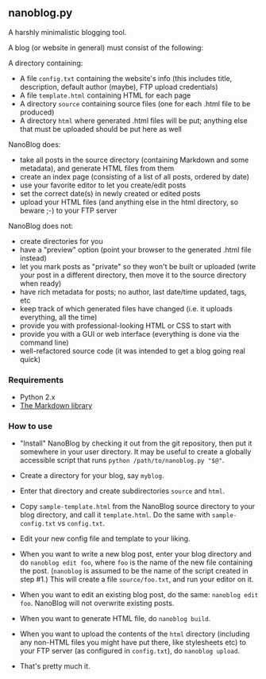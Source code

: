 ## nanoblog.py ##

A harshly minimalistic blogging tool.

A blog (or website in general) must consist of the following:

A directory containing:

* A file `config.txt` containing the website's info (this includes
  title, description, default author (maybe), FTP upload credentials)
* A file `template.html` containing HTML for each page
* A directory `source` containing source files (one for each .html file
  to be produced)
* A directory `html` where generated .html files will be put; anything
  else that must be uploaded should be put here as well

NanoBlog does:

* take all posts in the source directory (containing Markdown and some
  metadata), and generate HTML files from them
* create an index page (consisting of a list of all posts, ordered by
  date)
* use your favorite editor to let you create/edit posts
* set the correct date(s) in newly created or edited posts
* upload your HTML files (and anything else in the html directory, so
  beware ;-) to your FTP server

NanoBlog does not:

* create directories for you
* have a "preview" option (point your browser to the generated .html
  file instead)
* let you mark posts as "private" so they won't be built or uploaded (write your
  post in a different directory, then move it to the source directory when ready)
* have rich metadata for posts; no author, last date/time updated, tags,
  etc
* keep track of which generated files have changed (i.e. it uploads
  everything, all the time)
* provide you with professional-looking HTML or CSS to start with
* provide you with a GUI or web interface (everything is done via the
  command line)
* well-refactored source code (it was intended to get a blog going real
  quick)

### Requirements ###

* Python 2.x
* [The Markdown library](https://pypi.python.org/pypi/Markdown/)

### How to use ###

* "Install" NanoBlog by checking it out from the git repository, then
  put it somewhere in your user directory. It may be useful to create a
  globally accessible script that runs `python /path/to/nanoblog.py
  "$@"`.

* Create a directory for your blog, say `myblog`.

* Enter that directory and create subdirectories `source` and `html`.

* Copy `sample-template.html` from the NanoBlog source directory to your
  blog directory, and call it `template.html`. Do the same with
  `sample-config.txt` vs `config.txt`.

* Edit your new config file and template to your liking.

* When you want to write a new blog post, enter your blog directory and
  do `nanoblog edit foo`, where `foo` is the name of the new file
  containing the post. (`nanoblog` is assumed to be the name of the
  script created in step #1.) This will create a file `source/foo.txt`,
  and run your editor on it.

* When you want to edit an existing blog post, do the same: `nanoblog
  edit foo`. NanoBlog will not overwrite existing posts.

* When you want to generate HTML file, do `nanoblog build`.

* When you want to upload the contents of the `html` directory
  (including any non-HTML files you might have put there, like
  stylesheets etc) to your FTP server (as configured in `config.txt`),
  do `nanoblog upload`.

* That's pretty much it.

